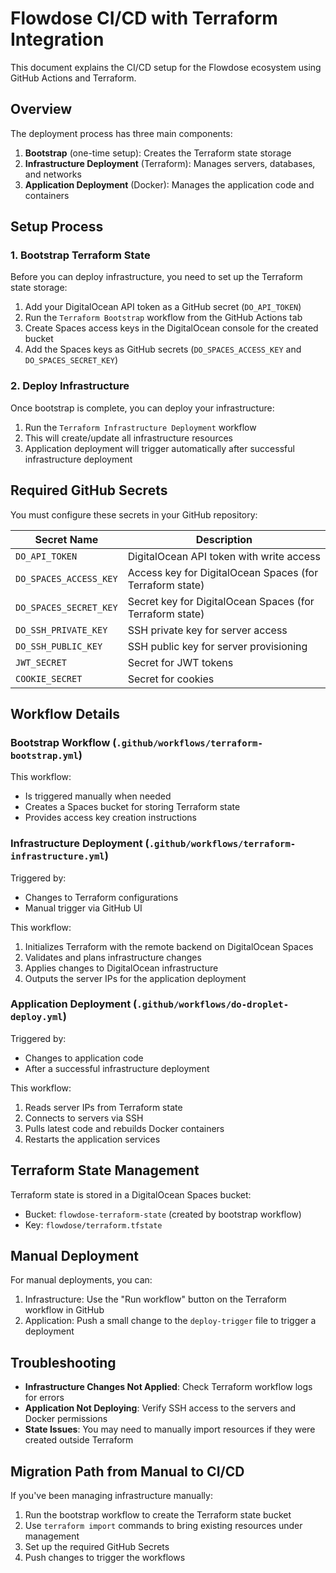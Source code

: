 # Flowdose CI/CD with Terraform Integration

This document explains the CI/CD setup for the Flowdose ecosystem using GitHub Actions and Terraform.

## Overview

The deployment process has three main components:

1. **Bootstrap** (one-time setup): Creates the Terraform state storage
2. **Infrastructure Deployment** (Terraform): Manages servers, databases, and networks
3. **Application Deployment** (Docker): Manages the application code and containers

## Setup Process

### 1. Bootstrap Terraform State

Before you can deploy infrastructure, you need to set up the Terraform state storage:

1. Add your DigitalOcean API token as a GitHub secret (`DO_API_TOKEN`)
2. Run the `Terraform Bootstrap` workflow from the GitHub Actions tab
3. Create Spaces access keys in the DigitalOcean console for the created bucket
4. Add the Spaces keys as GitHub secrets (`DO_SPACES_ACCESS_KEY` and `DO_SPACES_SECRET_KEY`)

### 2. Deploy Infrastructure

Once bootstrap is complete, you can deploy your infrastructure:

1. Run the `Terraform Infrastructure Deployment` workflow
2. This will create/update all infrastructure resources
3. Application deployment will trigger automatically after successful infrastructure deployment

## Required GitHub Secrets

You must configure these secrets in your GitHub repository:

| Secret Name | Description |
|-------------|-------------|
| `DO_API_TOKEN` | DigitalOcean API token with write access |
| `DO_SPACES_ACCESS_KEY` | Access key for DigitalOcean Spaces (for Terraform state) |
| `DO_SPACES_SECRET_KEY` | Secret key for DigitalOcean Spaces (for Terraform state) |
| `DO_SSH_PRIVATE_KEY` | SSH private key for server access |
| `DO_SSH_PUBLIC_KEY` | SSH public key for server provisioning |
| `JWT_SECRET` | Secret for JWT tokens |
| `COOKIE_SECRET` | Secret for cookies |

## Workflow Details

### Bootstrap Workflow (`.github/workflows/terraform-bootstrap.yml`)

This workflow:
- Is triggered manually when needed
- Creates a Spaces bucket for storing Terraform state
- Provides access key creation instructions

### Infrastructure Deployment (`.github/workflows/terraform-infrastructure.yml`)

Triggered by:
- Changes to Terraform configurations
- Manual trigger via GitHub UI

This workflow:
1. Initializes Terraform with the remote backend on DigitalOcean Spaces
2. Validates and plans infrastructure changes
3. Applies changes to DigitalOcean infrastructure
4. Outputs the server IPs for the application deployment

### Application Deployment (`.github/workflows/do-droplet-deploy.yml`)

Triggered by:
- Changes to application code
- After a successful infrastructure deployment

This workflow:
1. Reads server IPs from Terraform state
2. Connects to servers via SSH
3. Pulls latest code and rebuilds Docker containers
4. Restarts the application services

## Terraform State Management

Terraform state is stored in a DigitalOcean Spaces bucket:
- Bucket: `flowdose-terraform-state` (created by bootstrap workflow)
- Key: `flowdose/terraform.tfstate`

## Manual Deployment

For manual deployments, you can:

1. Infrastructure: Use the "Run workflow" button on the Terraform workflow in GitHub
2. Application: Push a small change to the `deploy-trigger` file to trigger a deployment

## Troubleshooting

- **Infrastructure Changes Not Applied**: Check Terraform workflow logs for errors
- **Application Not Deploying**: Verify SSH access to the servers and Docker permissions
- **State Issues**: You may need to manually import resources if they were created outside Terraform

## Migration Path from Manual to CI/CD

If you've been managing infrastructure manually:

1. Run the bootstrap workflow to create the Terraform state bucket
2. Use `terraform import` commands to bring existing resources under management
3. Set up the required GitHub Secrets
4. Push changes to trigger the workflows 